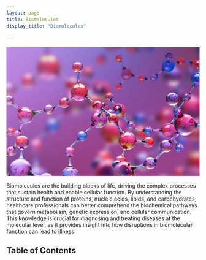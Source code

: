 ```yaml
---
layout: page
title: Biomolecules
display_title: "Biomolecules"

---
```

![Cover image](images/cover_biomolecules.jpg)

Biomolecules are the building blocks of life, driving the complex processes that sustain health and enable cellular function. By understanding the structure and function of proteins, nucleic acids, lipids, and carbohydrates, healthcare professionals can better comprehend the biochemical pathways that govern metabolism, genetic expression, and cellular communication. This knowledge is crucial for diagnosing and treating diseases at the molecular level, as it provides insight into how disruptions in biomolecular function can lead to illness.

## Table of Contents
### 